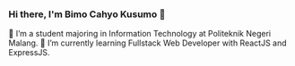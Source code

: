 ### Hi there, I'm Bimo Cahyo Kusumo 👋

🔭 I’m a student majoring in Information Technology at Politeknik Negeri Malang.
🌱 I’m currently learning Fullstack Web Developer with ReactJS and ExpressJS.

<!--
**bimocahyo7/bimocahyo7** is a ✨ _special_ ✨ repository because its `README.md` (this file) appears on your GitHub profile.

Here are some ideas to get you started:

- 🔭 I’m currently working on ...
- 🌱 I’m currently learning ...
- 👯 I’m looking to collaborate on ...
- 🤔 I’m looking for help with ...
- 💬 Ask me about ...
- 📫 How to reach me: ...
- 😄 Pronouns: ...
- ⚡ Fun fact: ...
-->
